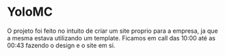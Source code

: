 # YoloMC
O projeto foi feito no intuito de criar um site proprio para a empresa, ja que a mesma estava utilizando um template. Ficamos em call das 10:00 até as 00:43 fazendo o design e o site em si.
